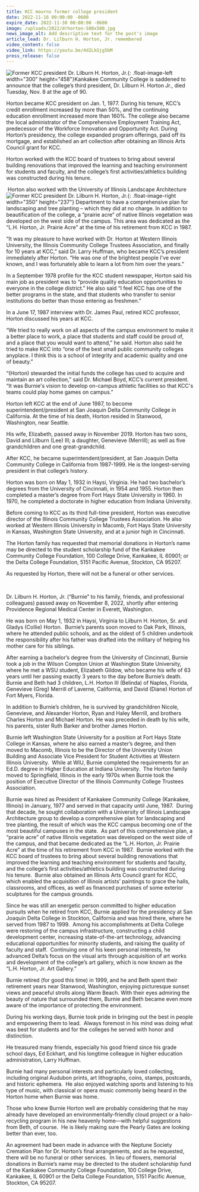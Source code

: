 ```yaml
---
title: KCC mourns former college president
date: 2022-11-16 00:00:00 -0600
expire_date: 2022-11-30 00:00:00 -0600
image: /uploads/2022/drhorton-580x580.jpg
news_image_alt: Add descriptive text for the post's image
article_lead: Dr. Lilburn H. Horton, Jr. remembered
video_content: false
video_link: https://youtu.be/4d2LkGjg5bM
press_release: false
---
```

![Former KCC president Dr. Lilburn H. Horton, Jr.](/uploads/2022/drhorton-300x458.jpg "Former KCC president Dr. Lilburn H. Horton, Jr."){: .float-image-left width="300" height="458"}Kankakee Community College is saddened to announce that the college’s third president, Dr. Lilburn H. Horton Jr., died Tuesday, Nov. 8 at the age of 90.

Horton became KCC president on Jan. 1, 1977. During his tenure, KCC’s credit enrollment increased by more than 50%, and the continuing education enrollment increased more than 160%. The college also became the local administrator of the Comprehensive Employment Training Act, predecessor of the Workforce Innovation and Opportunity Act. During Horton’s presidency, the college expanded program offerings, paid off its mortgage, and established an art collection after obtaining an Illinois Arts Council grant for KCC.

Horton worked with the KCC board of trustees to bring about several building renovations that improved the learning and teaching environment for students and faculty, and the college’s first activities/athletics building was constructed during his tenure.&nbsp;

&nbsp;Horton also worked with the University of Illinois Landscape Architecture![Former KCC president Dr. Lilburn H. Horton, Jr.](/uploads/2022/drhorton-350x237.jpg "Former KCC president Dr. Lilburn H. Horton, Jr."){: .float-image-right width="350" height="237"} Department to have a comprehensive plan for landscaping and tree planting – which they did at no charge. In addition to beautification of the college, a “prairie acre” of native Illinois vegetation was developed on the west side of the campus. This area was dedicated as the “L.H. Horton, Jr. Prairie Acre” at the time of his retirement from KCC in 1987.&nbsp;

“It was my pleasure to have worked with Dr. Horton at Western Illinois University, the Illinois Community College Trustees Association, and finally for 10 years at KCC,” said Dr. Larry Huffman, who became KCC’s president immediately after Horton. “He was one of the brightest people I've ever known, and I was fortunately able to learn a lot from him over the years.”

In a September 1978 profile for the KCC student newspaper, Horton said his main job as president was to “provide quality education opportunities to everyone in the college district.” He also said “I feel KCC has one of the better programs in the state, and that students who transfer to senior institutions do better than those entering as freshmen.”

In a June 17, 1987 interview with Dr. James Paul, retired KCC professor, Horton discussed his years at KCC.

“We tried to really work on all aspects of the campus environment to make it a better place to work, a place that students and staff could be proud of, and a place that you would want to attend,” he said. Horton also said he tried to make KCC into “one of the best small public community colleges anyplace. I think this is a school of integrity and academic quality and one of beauty.”

“(Horton) stewarded the initial funds the college has used to acquire and maintain an art collection,” said Dr. Michael Boyd, KCC’s current president. “It was Burnie's vision to develop on-campus athletic facilities so that KCC's teams could play home games on campus.”

Horton left KCC at the end of June 1987, to become superintendent/president at San Joaquin Delta Community College in California. At the time of his death, Horton resided in Stanwood, Washington, near Seattle.

His wife, Elizabeth, passed away in November 2019. Horton has two sons, David and Lilburn (Lee) III; a daughter, Genevieve (Merrill); as well as five grandchildren and one great-grandchild.

After KCC, he became superintendent/president, at San Joaquin Delta Community College in California from 1987-1999. He is the longest-serving president in that college’s history.

Horton was born on May 1, 1932 in Haysi, Virginia. He had two bachelor’s degrees from the University of Cincinnati, in 1954 and 1955. Horton then completed a master’s degree from Fort Hays State University in 1960. In 1970, he completed a doctorate in higher education from Indiana University.

Before coming to KCC as its third full-time president, Horton was executive director of the Illinois Community College Trustees Association. He also worked at Western Illinois University in Macomb, Fort Hays State University in Kansas, Washington State University, and at a junior high in Cincinnati.

The Horton family has requested that memorial donations in Horton’s name may be directed to the student scholarship fund of the Kankakee Community College Foundation, 100 College Drive, Kankakee, IL 60901; or the Delta College Foundation, 5151 Pacific Avenue, Stockton, CA 95207.

As requested by Horton, there will not be a funeral or other services.

&nbsp;

Dr. Lilburn H. Horton, Jr. (“Burnie” to his family, friends, and professional colleagues) passed away on November 8, 2022, shortly after entering Providence Regional Medical Center in Everett, Washington.&nbsp;

He was born on May 1, 1932 in Haysi, Virginia to Lilburn H. Horton, Sr. and Gladys (Collie) Horton.&nbsp; Burnie’s parents soon moved to Oak Park, Illinois, where he attended public schools, and as the oldest of 5 children undertook the responsibility after his father was drafted into the military of helping his mother care for his siblings.

After earning a bachelor’s degree from the University of Cincinnati, Burnie took a job in the Wilson Compton Union at Washington State University, where he met a WSU student, Elizabeth Gildow, who became his wife of 63 years until her passing exactly 3 years to the day before Burnie’s death.&nbsp; Burnie and Beth had 3 children, L.H. Horton III (Belinda) of Naples, Florida, Genevieve (Greg) Merrill of Laverne, California, and David (Diane) Horton of Fort Myers, Florida.

In addition to Burnie’s children, he is survived by grandchildren Nicole, Genevieve, and Alexander Horton, Ryan and Haley Merrill, and brothers Charles Horton and Michael Horton. He was preceded in death by his wife, his parents, sister Ruth Barker and brother James Horton.

Burnie left Washington State University for a position at Fort Hays State College in Kansas, where he also earned a master’s degree, and then moved to Macomb, Illinois to be the Director of the University Union Building and Associate Vice President for Student Activities at Western Illinois University.&nbsp; While at WIU, Burnie completed the requirements for an Ed.D. degree in Higher Education at Indiana University.&nbsp; The Horton family moved to Springfield, Illinois in the early 1970s when Burnie took the position of Executive Director of the Illinois Community College Trustees Association.&nbsp;

Burnie was hired as President of Kankakee Community College (Kankakee, Illinois) in January, 1977 and served in that capacity until June, 1987.&nbsp; During that decade, he sought collaboration with a University of Illinois Landscape Architecture group to develop a comprehensive plan for landscaping and tree planting, the result of which was the KCC campus becoming one of the most beautiful campuses in the state. &nbsp;As part of this comprehensive plan, a “prairie acre” of native Illinois vegetation was developed on the west side of the campus, and that became dedicated as the “L.H. Horton, Jr. Prairie Acre” at the time of his retirement from KCC in 1987. &nbsp;Burnie worked with the KCC board of trustees to bring about several building renovations that improved the learning and teaching environment for students and faculty, and the college’s first activities/athletics building was constructed during his tenure.&nbsp; Burnie also obtained an Illinois Arts Council grant for KCC, which enabled the acquisition of Illinois artists’ paintings to grace the halls, classrooms, and offices, as well as financed purchases of some exterior sculptures for the campus grounds.

Since he was still an energetic person committed to higher education pursuits when he retired from KCC, Burnie applied for the presidency at San Joaquin Delta College in Stockton, California and was hired there, where he served from 1987 to 1999.&nbsp; Among his accomplishments at Delta College were restoring of the campus infrastructure, constructing a child development center, increasing state-of-the-art technology, advancing educational opportunities for minority students, and raising the quality of faculty and staff.&nbsp; Continuing one of his keen personal interests, he advanced Delta’s focus on the visual arts through acquisition of art works and development of the college’s art gallery, which is now known as the “L.H. Horton, Jr. Art Gallery.”&nbsp;

Burnie retired (for good this time) in 1999, and he and Beth spent their retirement years near Stanwood, Washington, enjoying picturesque sunset views and peaceful strolls along Warm Beach. With their eyes admiring the beauty of nature that surrounded them, Burnie and Beth became even more aware of the importance of protecting the environment. &nbsp;

During his working days, Burnie took pride in bringing out the best in people and empowering them to lead.&nbsp; Always foremost in his mind was doing what was best for students and for the colleges he served with honor and distinction.&nbsp;

He treasured many friends, especially his good friend since his grade school days, Ed Eckhart, and his longtime colleague in higher education administration, Larry Huffman.&nbsp;

Burnie had many personal interests and particularly loved collecting, including original Audubon prints, art lithographs, coins, stamps, postcards, and historic ephemera.&nbsp; He also enjoyed watching sports and listening to his type of music, with classical or opera music commonly being heard in the Horton home when Burnie was home.

Those who knew Burnie Horton well are probably considering that he may already have developed an environmentally-friendly cloud project or a halo-recycling program in his new heavenly home—with helpful suggestions from Beth, of course.&nbsp; He is likely making sure the Pearly Gates are looking better than ever, too.

An agreement had been made in advance with the Neptune Society Cremation Plan for Dr. Horton’s final arrangements, and as he requested, there will be no funeral or other services.&nbsp; In lieu of flowers, memorial donations in Burnie’s name may be directed to the student scholarship fund of the Kankakee Community College Foundation, 100 College Drive, Kankakee, IL 60901 or the Delta College Foundation, 5151 Pacific Avenue, Stockton, CA 95207.